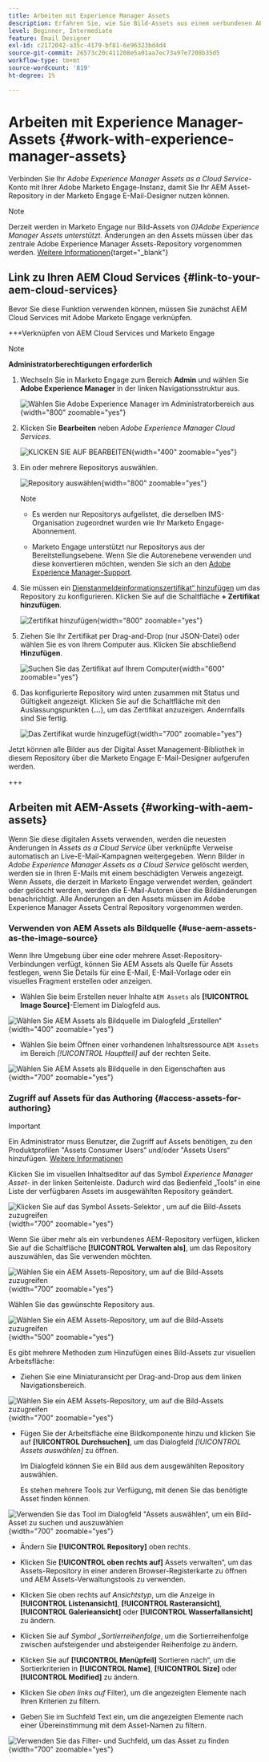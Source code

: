 ```yaml
---
title: Arbeiten mit Experience Manager Assets
description: Erfahren Sie, wie Sie Bild-Assets aus einem verbundenen AEM Assets-Repository beim Erstellen von Inhalten in Adobe Marketo Engage verwenden.
level: Beginner, Intermediate
feature: Email Designer
exl-id: c2172042-a35c-4179-bf81-6e96323bd4d4
source-git-commit: 26573c20c411208e5a01aa7ec73a97e7208b35d5
workflow-type: tm+mt
source-wordcount: '819'
ht-degree: 1%

---
```


# Arbeiten mit Experience Manager-Assets {#work-with-experience-manager-assets}

Verbinden Sie Ihr _Adobe Experience Manager Assets as a Cloud Service_-Konto mit Ihrer Adobe Marketo Engage-Instanz, damit Sie Ihr AEM Asset-Repository in der Marketo Engage E-Mail-Designer nutzen können.

>[!NOTE]
>
>Derzeit werden in Marketo Engage nur Bild-Assets von _0&rbrace;Adobe Experience Manager Assets unterstützt._ Änderungen an den Assets müssen über das zentrale Adobe Experience Manager Assets-Repository vorgenommen werden. [Weitere Informationen](https://experienceleague.adobe.com/en/docs/experience-manager-cloud-service/content/assets/manage/manage-digital-assets){target="_blank"}

## Link zu Ihren AEM Cloud Services {#link-to-your-aem-cloud-services}

Bevor Sie diese Funktion verwenden können, müssen Sie zunächst AEM Cloud Services mit Adobe Marketo Engage verknüpfen.

+++Verknüpfen von AEM Cloud Services und Marketo Engage

>[!NOTE]
>
>**Administratorberechtigungen erforderlich**

1. Wechseln Sie in Marketo Engage zum Bereich **Admin** und wählen Sie **Adobe Experience Manager** in der linken Navigationsstruktur aus.

   ![Wählen Sie Adobe Experience Manager im Administratorbereich aus](assets/access-the-ai-assistant-content-accelerator-1.png){width="800" zoomable="yes"}

1. Klicken Sie **Bearbeiten** neben _Adobe Experience Manager Cloud Services_.

   ![KLICKEN SIE AUF BEARBEITEN](assets/access-the-ai-assistant-content-accelerator-2.png){width="400" zoomable="yes"}

1. Ein oder mehrere Repositorys auswählen.

   ![Repository auswählen](assets/access-the-ai-assistant-content-accelerator-3.png){width="800" zoomable="yes"}

   >[!NOTE]
   >
   >* Es werden nur Repositorys aufgelistet, die derselben IMS-Organisation zugeordnet wurden wie Ihr Marketo Engage-Abonnement.
   >
   >* Marketo Engage unterstützt nur Repositorys aus der Bereitstellungsebene. Wenn Sie die Autorenebene verwenden und diese konvertieren möchten, wenden Sie sich an den [Adobe Experience Manager-Support](https://experienceleague.adobe.com/en/docs/experience-manager-cloud-manager/content/overview/help-resources).

1. Sie müssen ein [Dienstanmeldeinformationszertifikat“ hinzufügen](https://experienceleague.adobe.com/de/docs/experience-manager-learn/getting-started-with-aem-headless/authentication/service-credentials) um das Repository zu konfigurieren. Klicken Sie auf die Schaltfläche **+ Zertifikat hinzufügen**.

   ![Zertifikat hinzufügen](assets/access-the-ai-assistant-content-accelerator-4.png){width="800" zoomable="yes"}

1. Ziehen Sie Ihr Zertifikat per Drag-and-Drop (nur JSON-Datei) oder wählen Sie es von Ihrem Computer aus. Klicken Sie abschließend **Hinzufügen**.

   ![Suchen Sie das Zertifikat auf Ihrem Computer](assets/access-the-ai-assistant-content-accelerator-5.png){width="600" zoomable="yes"}

1. Das konfigurierte Repository wird unten zusammen mit Status und Gültigkeit angezeigt. Klicken Sie auf die Schaltfläche mit den Auslassungspunkten (**…**), um das Zertifikat anzuzeigen. Andernfalls sind Sie fertig.

   ![Das Zertifikat wurde hinzugefügt](assets/access-the-ai-assistant-content-accelerator-6.png){width="700" zoomable="yes"}

Jetzt können alle Bilder aus der Digital Asset Management-Bibliothek in diesem Repository über die Marketo Engage E-Mail-Designer aufgerufen werden.

+++

## Arbeiten mit AEM-Assets {#working-with-aem-assets}

Wenn Sie diese digitalen Assets verwenden, werden die neuesten Änderungen in _Assets as a Cloud Service_ über verknüpfte Verweise automatisch an Live-E-Mail-Kampagnen weitergegeben. Wenn Bilder in _Adobe Experience Manager Assets as a Cloud Service_ gelöscht werden, werden sie in Ihren E-Mails mit einem beschädigten Verweis angezeigt. Wenn Assets, die derzeit in Marketo Engage verwendet werden, geändert oder gelöscht werden, werden die E-Mail-Autoren über die Bildänderungen benachrichtigt. Alle Änderungen an den Assets müssen im Adobe Experience Manager Assets Central Repository vorgenommen werden.

### Verwenden von AEM Assets als Bildquelle {#use-aem-assets-as-the-image-source}

Wenn Ihre Umgebung über eine oder mehrere Asset-Repository-Verbindungen verfügt, können Sie AEM Assets als Quelle für Assets festlegen, wenn Sie Details für eine E-Mail, E-Mail-Vorlage oder ein visuelles Fragment erstellen oder anzeigen.

* Wählen Sie beim Erstellen neuer Inhalte `AEM Assets` als **[!UICONTROL Image Source]**-Element im Dialogfeld aus.

![Wählen Sie AEM Assets als Bildquelle im Dialogfeld „Erstellen“](assets/work-with-experience-manager-assets-1.png){width="400" zoomable="yes"}

* Wählen Sie beim Öffnen einer vorhandenen Inhaltsressource `AEM Assets` im Bereich _[!UICONTROL Hauptteil]_ auf der rechten Seite.

![Wählen Sie AEM Assets als Bildquelle in den Eigenschaften aus](assets/work-with-experience-manager-assets-2.png){width="700" zoomable="yes"}

### Zugriff auf Assets für das Authoring {#access-assets-for-authoring}

>[!IMPORTANT]
>
>Ein Administrator muss Benutzer, die Zugriff auf Assets benötigen, zu den Produktprofilen &quot;Assets Consumer Users“ und/oder &quot;Assets Users“ hinzufügen. [Weitere Informationen](https://experienceleague.adobe.com/en/docs/experience-manager-cloud-service/content/security/ims-support#managing-products-and-user-access-in-admin-console)

Klicken Sie im visuellen Inhaltseditor auf das Symbol _Experience Manager Asset-_ in der linken Seitenleiste. Dadurch wird das Bedienfeld „Tools“ in eine Liste der verfügbaren Assets im ausgewählten Repository geändert.

![Klicken Sie auf das Symbol Assets-Selektor , um auf die Bild-Assets zuzugreifen](assets/work-with-experience-manager-assets-3.png){width="700" zoomable="yes"}

Wenn Sie über mehr als ein verbundenes AEM-Repository verfügen, klicken Sie auf die Schaltfläche **[!UICONTROL Verwalten als]**, um das Repository auszuwählen, das Sie verwenden möchten.

![Wählen Sie ein AEM Assets-Repository, um auf die Bild-Assets zuzugreifen](assets/work-with-experience-manager-assets-4.png){width="700" zoomable="yes"}

Wählen Sie das gewünschte Repository aus.

![Wählen Sie ein AEM Assets-Repository, um auf die Bild-Assets zuzugreifen](assets/work-with-experience-manager-assets-5.png){width="500" zoomable="yes"}

Es gibt mehrere Methoden zum Hinzufügen eines Bild-Assets zur visuellen Arbeitsfläche:

* Ziehen Sie eine Miniaturansicht per Drag-and-Drop aus dem linken Navigationsbereich.

![Wählen Sie ein AEM Assets-Repository, um auf die Bild-Assets zuzugreifen](assets/work-with-experience-manager-assets-6.png){width="700" zoomable="yes"}

* Fügen Sie der Arbeitsfläche eine Bildkomponente hinzu und klicken Sie auf **[!UICONTROL Durchsuchen]**, um das Dialogfeld _[!UICONTROL Assets auswählen]_ zu öffnen.

  Im Dialogfeld können Sie ein Bild aus dem ausgewählten Repository auswählen.

  Es stehen mehrere Tools zur Verfügung, mit denen Sie das benötigte Asset finden können.

![Verwenden Sie das Tool im Dialogfeld &quot;Assets auswählen“, um ein Bild-Asset zu suchen und auszuwählen](assets/work-with-experience-manager-assets-7.png){width="700" zoomable="yes"}

* Ändern Sie **[!UICONTROL Repository]** oben rechts.

* Klicken Sie **[!UICONTROL oben rechts auf]** Assets verwalten“, um das Assets-Repository in einer anderen Browser-Registerkarte zu öffnen und AEM Assets-Verwaltungstools zu verwenden.

* Klicken Sie oben rechts auf _Ansichtstyp_, um die Anzeige in **[!UICONTROL Listenansicht]**, **[!UICONTROL Rasteransicht]**, **[!UICONTROL Galerieansicht]** oder **[!UICONTROL Wasserfallansicht]** zu ändern.

* Klicken Sie auf _Symbol „Sortierreihenfolge_, um die Sortierreihenfolge zwischen aufsteigender und absteigender Reihenfolge zu ändern.

* Klicken Sie auf **[!UICONTROL Menüpfeil]** Sortieren nach“, um die Sortierkriterien in **[!UICONTROL Name]**, **[!UICONTROL Size]** oder **[!UICONTROL Modified]** zu ändern.

* Klicken Sie _oben links auf_ Filter), um die angezeigten Elemente nach Ihren Kriterien zu filtern.

* Geben Sie im Suchfeld Text ein, um die angezeigten Elemente nach einer Übereinstimmung mit dem Asset-Namen zu filtern.

![Verwenden Sie das Filter- und Suchfeld, um das Asset zu finden](assets/work-with-experience-manager-assets-8.png){width="700" zoomable="yes"}
